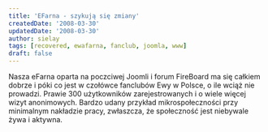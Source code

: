 ```yaml
---
title: 'EFarna - szykują się zmiany'
createdDate: '2008-03-30'
updatedDate: '2008-03-30'
author: sielay
tags: [recovered, ewafarna, fanclub, joomla, www]
draft: false
---
```


Nasza eFarna oparta na poczciwej Joomli i forum FireBoard ma się całkiem dobrze i póki co jest w czołówce fanclubów Ewy w Polsce, o ile wciąż nie prowadzi. Prawie 300 użytkowników zarejestrowanych i o wiele więcej wizyt anonimowych. Bardzo udany przykład mikrospołeczności przy minimalnym nakładzie pracy, zwłaszcza, że społeczność jest niebywale żywa i aktywna.
